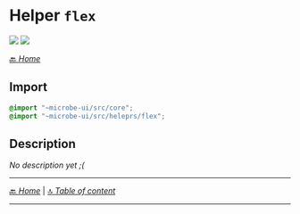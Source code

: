 # Helper `flex`

![](https://img.shields.io/badge/CSS_size-15.0_KB-blue)
![](https://img.shields.io/badge/gzip-1.5_KB-magenta)



[🔙 _Home_](./index.md)



## Import

```scss
@import "~microbe-ui/src/core";
@import "~microbe-ui/src/heleprs/flex";
```

## Description

_No description yet ;(_


---

[🔙 _Home_](./index.md) | [🔝 _Table of content_](#helper-flex)

---

